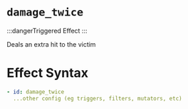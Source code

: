 # `damage_twice`
:::dangerTriggered Effect
:::

Deals an extra hit to the victim

# Effect Syntax
```yaml
- id: damage_twice
  ...other config (eg triggers, filters, mutators, etc)
```
